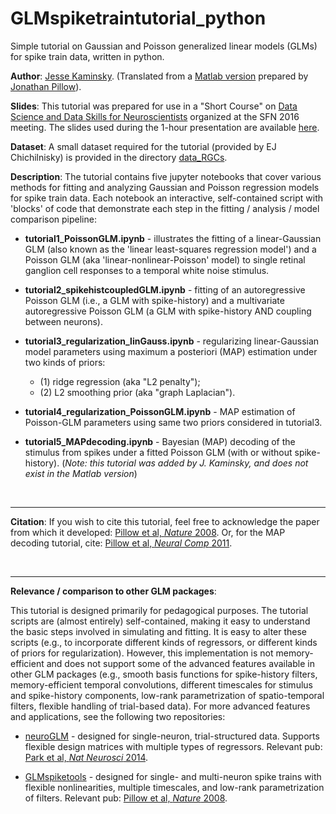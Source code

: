 # GLMspiketraintutorial_python

Simple tutorial on Gaussian and Poisson generalized linear models
(GLMs) for spike train data, written in python.  

**Author**: [Jesse Kaminsky](https://scholar.google.com/citations?user=ZY1PtQ4AAAAJ&hl=en).
(Translated from a [Matlab version](https://github.com/pillowlab/GLMspiketraintutorial) prepared by [Jonathan Pillow](http://pillowlab.princeton.edu)).

**Slides**: This tutorial was prepared for use in a
"Short Course" on [Data Science and Data Skills for Neuroscientists](https://neuronline.sfn.org/scientific-research/data-science-and-data-skills-for-neuroscientists#:~:text=Data%20science%20is%20fast%2Dgrowing,be%20used%20in%20different%20circumstances) organized at the SFN 2016 meeting. The slides used during the 1-hour
presentation are available [here](https://github.com/pillowlab/GLMspiketraintutorial/blob/master/slides/slides_SFNshortcourse_Nov2016.pdf). 

**Dataset**:  A small dataset required for the tutorial (provided by EJ Chichilnisky) is provided in the directory [data_RGCs](https://github.com/pillowlab/GLMspiketraintutorial_python/tree/main/data_RGCs).

**Description**: The tutorial contains five jupyter notebooks that cover various methods for fitting and analyzing Gaussian and Poisson regression models for spike train data. Each notebook an interactive, self-contained script with 'blocks' of code that demonstrate each step in the fitting / analysis / model comparison pipeline:

* **tutorial1_PoissonGLM.ipynb** - illustrates the fitting of a
linear-Gaussian GLM (also known as the 'linear least-squares
regression model') and a Poisson GLM (aka 'linear-nonlinear-Poisson'
model) to single retinal ganglion cell responses to a temporal white
noise stimulus.

* **tutorial2_spikehistcoupledGLM.ipynb** - fitting of an autoregressive
Poisson GLM (i.e., a GLM with spike-history) and a multivariate
autoregressive Poisson GLM (a GLM with spike-history AND coupling
between neurons).

* **tutorial3_regularization_linGauss.ipynb** - regularizing
  linear-Gaussian model  parameters using maximum a posteriori (MAP)
  estimation under two kinds of priors:
  - (1) ridge regression (aka  "L2 penalty"); 
  - (2) L2 smoothing prior (aka "graph Laplacian").  


* **tutorial4_regularization_PoissonGLM.ipynb** - MAP estimation of
  Poisson-GLM parameters using same two priors considered in
  tutorial3.

* **tutorial5_MAPdecoding.ipynb** - Bayesian (MAP) decoding of the stimulus from spikes under a fitted Poisson GLM (with or without spike-history).  (_Note: this tutorial was added by J. Kaminsky, and does not exist in the Matlab version_)
 
 <br>
 
------- 

**Citation**:  If you wish to cite this tutorial, feel free to acknowledge the paper from which it developed: [Pillow et al, *Nature* 2008](http://pillowlab.princeton.edu/pubs/abs_Pillow08_nature.html).  Or, for the MAP decoding tutorial, cite: [Pillow et al, *Neural Comp* 2011](http://pillowlab.princeton.edu/pubs/abs_pillow11_NC.html).
 



 <br>

-------

**Relevance / comparison to other GLM packages**:

This tutorial is designed primarily for pedagogical purposes. The
tutorial scripts are (almost entirely) self-contained, making it easy
to understand the basic steps involved in simulating and fitting. It
is easy to alter these scripts (e.g., to incorporate different kinds
of regressors, or different kinds of priors for
regularization). However, this implementation is not memory-efficient
and does not support some of the advanced features available in other
GLM packages (e.g., smooth basis functions for spike-history filters,
memory-efficient temporal convolutions, different timescales for
stimulus and spike-history components, low-rank parametrization of
spatio-temporal filters, flexible handling of trial-based data).  For
more advanced features and applications, see the following two
repositories:

- [neuroGLM](http://pillowlab.princeton.edu/code_neuroGLM.html) -
  designed for single-neuron, trial-structured data. Supports flexible design matrices with multiple types of
  regressors. Relevant pub: [Park et al, *Nat Neurosci* 2014](http://pillowlab.princeton.edu/pubs/abs_ParkI_NN14.html).

- [GLMspiketools](http://pillowlab.princeton.edu/code_GLM.html) -
  designed for single- and multi-neuron spike trains with flexible
  nonlinearities, multiple timescales, and low-rank parametrization of
  filters.  Relevant pub: [Pillow et al, *Nature* 2008](http://pillowlab.princeton.edu/pubs/abs_Pillow08_nature.html).
